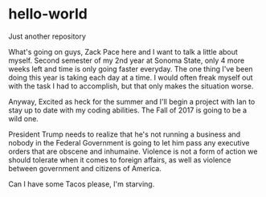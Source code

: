 # hello-world
Just another repository

What's going on guys, Zack Pace here and I want to talk a little about myself. Second semester of my 2nd year at Sonoma State, only 4 more weeks left and time is only going faster everyday. The one thing I've been doing this year is taking each day at a time. I would often freak myself out with the task I had to accomplish, but that only makes the situation worse. 

Anyway, Excited as heck for the summer and I'll begin a project with Ian to stay up to date with my coding abilities. The Fall of 2017 is going to be a wild one.

President Trump needs to realize that he's not running a business and nobody in the Federal Government is going to let him pass any executive orders that are obscene and inhumaine. Violence is not a form of action we should tolerate when it comes to foreign affairs, as well as violence between government and citizens of America. 

Can I have some Tacos please, I'm starving.
